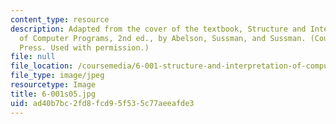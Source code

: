 ```yaml
---
content_type: resource
description: Adapted from the cover of the textbook, Structure and Interpretation
  of Computer Programs, 2nd ed., by Abelson, Sussman, and Sussman. (Courtesy of MIT
  Press. Used with permission.)
file: null
file_location: /coursemedia/6-001-structure-and-interpretation-of-computer-programs-spring-2005/ad40b7bc2fd8fcd95f535c77aeeafde3_6-001s05.jpg
file_type: image/jpeg
resourcetype: Image
title: 6-001s05.jpg
uid: ad40b7bc-2fd8-fcd9-5f53-5c77aeeafde3
---
```

